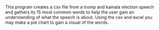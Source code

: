 This program creates a csv file from a trump and kamala election speech and gathers its 15 most common words to help the user gain an understanding of what the speech is about. 
Using the csv and excel you may make a pie chart to gain a visual of the words. 
